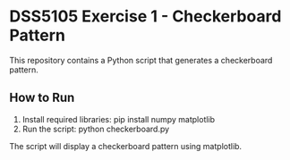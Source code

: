 # DSS5105 Exercise 1 - Checkerboard Pattern

This repository contains a Python script that generates a checkerboard pattern.

## How to Run

1. Install required libraries: pip install numpy matplotlib
2. Run the script: python checkerboard.py

The script will display a checkerboard pattern using matplotlib.
